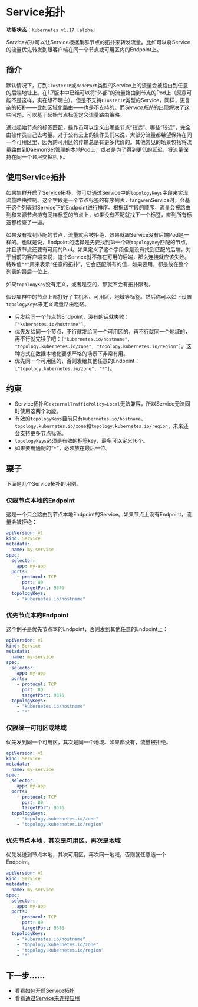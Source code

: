# Service拓扑

**功能状态**：`Kubernetes v1.17 [alpha]`

*Service拓扑*可以让Service根据集群节点的拓扑来转发流量。比如可以将Service的流量优先转发到跟客户端在同一个节点或可用区内的Endpoint上。

## 简介

默认情况下，打到`ClusterIP`或`NodePort`类型的Service上的流量会被路由到任意的后端地址上。在1.7版本中已经可以将“外部”的流量路由到节点的Pod上（原意可能不是这样，实在想不明白），但是不支持`ClusterIP`类型的Service，同样，更复杂的拓扑——比如区域化路由——也是不支持的。而*Service拓扑*的出现解决了这些问题，可以基于起始节点标签定义流量路由策略。

通过起始节点的标签匹配，操作员可以定义出哪些节点“较远”、哪些“较近”，完全由操作员自己去考量。对于公有云上的操作员们来说，大部分流量都希望保持在同一个可用区里，因为跨可用区的传输总是有更多代价的。其他常见的场景包括将流量路由到DaemonSet管理的本地Pod上，或者是为了得到更低的延迟，将流量保持在同一个顶层交换机下。

## 使用Service拓扑

如果集群开启了Service拓扑，你可以通过Service中的`topologyKeys`字段来实现流量路由控制。这个字段是一个节点标签的有序列表，fangwenService时，会基于这个列表对Service下的Endpoint进行排序。根据该字段的顺序，流量会被路由到和来源节点持有同样标签的节点上，如果没有匹配就找下一个标签，直到所有标签都检查了一遍。

如果没有找到匹配的节点，流量就会被拒绝，效果就跟Service没有后端Pod是一样的。也就是说，Endpoint的选择是先要找到第一个跟`topologyKey`匹配的节点，并且该节点还要有可用的Pod。如果定义了这个字段但是没有找到匹配的后端，对于当前的客户端来说，这个Service就不存在可用的后端，那么连接就应该失败。特殊值`“*”`用来表示“任意的拓扑”。它会匹配所有的值，如果要用，都是放在整个列表的最后一位上。

如果`topologyKey`没有定义，或者是空的，那就不会有拓扑限制。

假设集群中的节点上都打好了主机名、可用区、地域等标签。然后你可以如下设置`topologyKeys`来定义流量路由粗略。

- 只发给同一个节点的Endpoint，没有的话就失败：`["kubernetes.io/hostname"]`。
- 优先发给同一个节点，不行就发给同一个可用区的，再不行就同一个地域的，再不行就完犊子吧：`["kubernetes.io/hostname", "topology.kubernetes.io/zone", "topology.kubernetes.io/region"]`。这种方式在数据本地化要求严格的场景下非常有用。
- 优先同一个可用区的，否则发给其他任意的Endpoint：`["topology.kubernetes.io/zone", "*"]`。

## 约束

- Service拓扑和`externalTrafficPolicy=Local`无法兼容，所以Service无法同时使用这两个功能。
- 有效的`topologyKeys`目前只有`kubernetes.io/hostname`、`topology.kubernetes.io/zone`和`topology.kubernetes.io/region`，未来还会支持更多节点标签。
- `topologyKeys`必须是有效的标签key，最多可以定义16个。
- 如果要用通配的`“*”`，必须放在最后一位。

## 栗子

下面是几个Service拓扑的用例。

### 仅限节点本地的Endpoint

这是一个只会路由到节点本地Endpoint的Service。如果节点上没有Endpoint，流量会被拒绝：

```yaml
apiVersion: v1
kind: Service
metadata:
  name: my-service
spec:
  selector:
    app: my-app
  ports:
    - protocol: TCP
      port: 80
      targetPort: 9376
  topologyKeys:
    - "kubernetes.io/hostname"
```

### 优先节点本的Endpoint

这个例子是优先节点本的Endpoint，否则发到其他任意的Endpoint上：

```yaml
apiVersion: v1
kind: Service
metadata:
  name: my-service
spec:
  selector:
    app: my-app
  ports:
    - protocol: TCP
      port: 80
      targetPort: 9376
  topologyKeys:
    - "kubernetes.io/hostname"
    - "*"
```

### 仅限统一可用区或地域

优先发到同一个可用区，其次是同一个地域。如果都没有，流量被拒绝。

```yaml
apiVersion: v1
kind: Service
metadata:
  name: my-service
spec:
  selector:
    app: my-app
  ports:
    - protocol: TCP
      port: 80
      targetPort: 9376
  topologyKeys:
    - "topology.kubernetes.io/zone"
    - "topology.kubernetes.io/region"
```

### 优先节点本地，其次是可用区，再次是地域

优先发送到节点本地，其次可用区，再次同一地域，否则就任意选一个Endpoint。

```yaml
apiVersion: v1
kind: Service
metadata:
  name: my-service
spec:
  selector:
    app: my-app
  ports:
    - protocol: TCP
      port: 80
      targetPort: 9376
  topologyKeys:
    - "kubernetes.io/hostname"
    - "topology.kubernetes.io/zone"
    - "topology.kubernetes.io/region"
    - "*"
```

## 下一步……

- 看看[如何开启Service拓扑]()
- 看看[通过Service来连接应用](通过Service来连接应用.md)